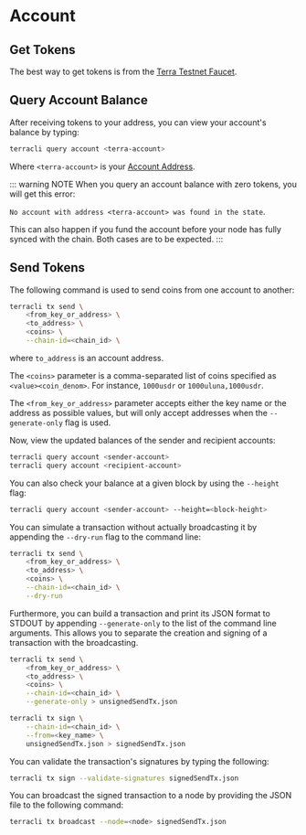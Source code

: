 # Account

## Get Tokens

The best way to get tokens is from the [Terra Testnet Faucet](https://faucet.terra.money).

## Query Account Balance

After receiving tokens to your address, you can view your account's balance by typing:

```bash
terracli query account <terra-account>
```

Where `<terra-account>` is your [Account Address](keys.md#account-address-terra).

::: warning NOTE
When you query an account balance with zero tokens, you will get this error:

`No account with address <terra-account> was found in the state`.

This can also happen if you fund the account before your node has fully synced with the chain.
Both cases are to be expected.
:::

## Send Tokens

The following command is used to send coins from one account to another:

```bash
terracli tx send \
    <from_key_or_address> \
    <to_address> \
    <coins> \
    --chain-id=<chain_id> \
```

where `to_address` is an account address.

The `<coins>` parameter is a comma-separated list of coins specified as `<value><coin_denom>`. For instance, `1000usdr` or `1000uluna,1000usdr`.

The `<from_key_or_address>` parameter accepts either the key name or the address as possible values, but will only accept addresses when the `--generate-only` flag is used.

Now, view the updated balances of the sender and recipient accounts:

```bash
terracli query account <sender-account>
terracli query account <recipient-account>
```

You can also check your balance at a given block by using the `--height` flag:

```bash
terracli query account <sender-account> --height=<block-height>
```

You can simulate a transaction without actually broadcasting it by appending the `--dry-run` flag to the command line:

```bash
terracli tx send \
    <from_key_or_address> \
    <to_address> \
    <coins> \
    --chain-id=<chain_id> \
    --dry-run
```

Furthermore, you can build a transaction and print its JSON format to STDOUT by appending `--generate-only` to the list of the command line arguments. This allows you to separate the creation and signing of a transaction with the broadcasting.

```bash
terracli tx send \
    <from_key_or_address> \
    <to_address> \
    <coins> \
    --chain-id=<chain_id> \
    --generate-only > unsignedSendTx.json
```

```bash
terracli tx sign \
    --chain-id=<chain_id> \
    --from=<key_name> \
    unsignedSendTx.json > signedSendTx.json
```

You can validate the transaction's signatures by typing the following:

```bash
terracli tx sign --validate-signatures signedSendTx.json
```

You can broadcast the signed transaction to a node by providing the JSON file to the following command:

```bash
terracli tx broadcast --node=<node> signedSendTx.json
```

